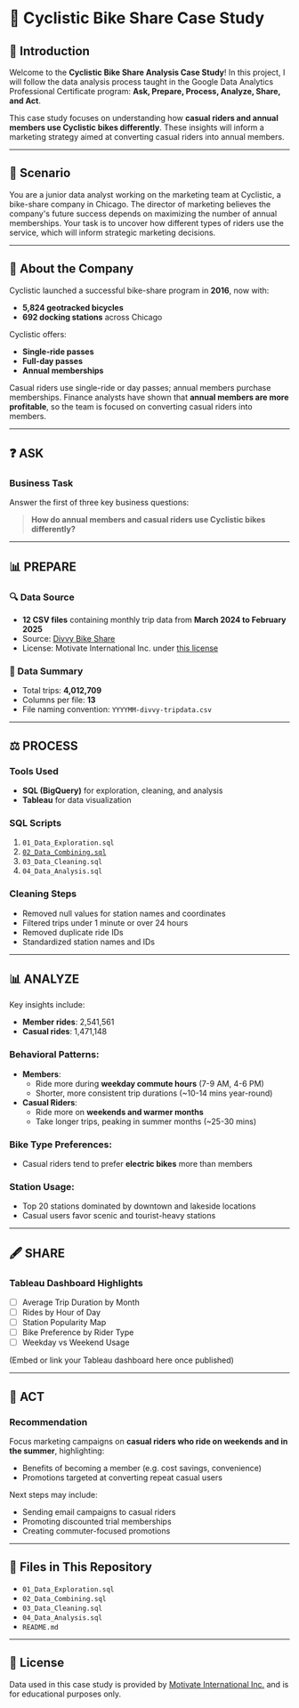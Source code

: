 # 📅 Cyclistic Bike Share Case Study

## 📖 Introduction
Welcome to the **Cyclistic Bike Share Analysis Case Study**! In this project, I will follow the data analysis process taught in the Google Data Analytics Professional Certificate program: **Ask, Prepare, Process, Analyze, Share, and Act**.

This case study focuses on understanding how **casual riders and annual members use Cyclistic bikes differently**. These insights will inform a marketing strategy aimed at converting casual riders into annual members.

---

## 🔎 Scenario
You are a junior data analyst working on the marketing team at Cyclistic, a bike-share company in Chicago. The director of marketing believes the company's future success depends on maximizing the number of annual memberships. Your task is to uncover how different types of riders use the service, which will inform strategic marketing decisions.

---

## 📃 About the Company
Cyclistic launched a successful bike-share program in **2016**, now with:
- **5,824 geotracked bicycles**
- **692 docking stations** across Chicago

Cyclistic offers:
- **Single-ride passes**
- **Full-day passes**
- **Annual memberships**

Casual riders use single-ride or day passes; annual members purchase memberships. Finance analysts have shown that **annual members are more profitable**, so the team is focused on converting casual riders into members.

---

## ❓ ASK
### Business Task
Answer the first of three key business questions:
> **How do annual members and casual riders use Cyclistic bikes differently?**

---

## 📊 PREPARE
### 🔍 Data Source
- **12 CSV files** containing monthly trip data from **March 2024 to February 2025**
- Source: [Divvy Bike Share](https://divvybikes.com/system-data)
- License: Motivate International Inc. under [this license](https://ride.divvybikes.com/data-license-agreement)

### 📝 Data Summary
- Total trips: **4,012,709**
- Columns per file: **13**
- File naming convention: `YYYYMM-divvy-tripdata.csv`

---

## ⚖️ PROCESS
### Tools Used
- **SQL (BigQuery)** for exploration, cleaning, and analysis
- **Tableau** for data visualization

### SQL Scripts
1. `01_Data_Exploration.sql`
2. [`02_Data_Combining.sql`](02_Data_Combining.sql)
3. `03_Data_Cleaning.sql`
4. `04_Data_Analysis.sql`

### Cleaning Steps
- Removed null values for station names and coordinates
- Filtered trips under 1 minute or over 24 hours
- Removed duplicate ride IDs
- Standardized station names and IDs

---

## 📊 ANALYZE
Key insights include:
- **Member rides**: 2,541,561
- **Casual rides**: 1,471,148

### Behavioral Patterns:
- **Members**:
  - Ride more during **weekday commute hours** (7-9 AM, 4-6 PM)
  - Shorter, more consistent trip durations (~10-14 mins year-round)
- **Casual Riders**:
  - Ride more on **weekends and warmer months**
  - Take longer trips, peaking in summer months (~25-30 mins)

### Bike Type Preferences:
- Casual riders tend to prefer **electric bikes** more than members

### Station Usage:
- Top 20 stations dominated by downtown and lakeside locations
- Casual users favor scenic and tourist-heavy stations

---

## 🖋️ SHARE
### Tableau Dashboard Highlights
- [ ] Average Trip Duration by Month
- [ ] Rides by Hour of Day
- [ ] Station Popularity Map
- [ ] Bike Preference by Rider Type
- [ ] Weekday vs Weekend Usage

(Embed or link your Tableau dashboard here once published)

---

## 🌟 ACT
### Recommendation
Focus marketing campaigns on **casual riders who ride on weekends and in the summer**, highlighting:
- Benefits of becoming a member (e.g. cost savings, convenience)
- Promotions targeted at converting repeat casual users

Next steps may include:
- Sending email campaigns to casual riders
- Promoting discounted trial memberships
- Creating commuter-focused promotions

---

## 📁 Files in This Repository
- `01_Data_Exploration.sql`
- `02_Data_Combining.sql`
- `03_Data_Cleaning.sql`
- `04_Data_Analysis.sql`
- `README.md`

---

## 📄 License
Data used in this case study is provided by [Motivate International Inc.](https://ride.divvybikes.com/data-license-agreement) and is for educational purposes only.

